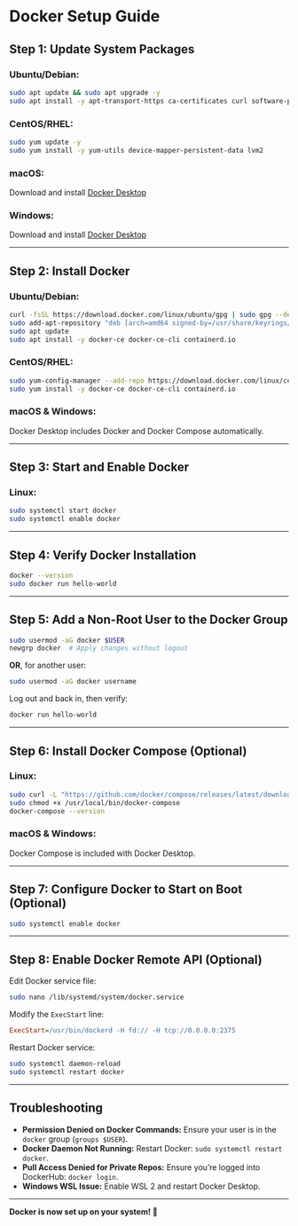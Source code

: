 # Docker Setup Guide

## Step 1: Update System Packages
### Ubuntu/Debian:
```bash
sudo apt update && sudo apt upgrade -y
sudo apt install -y apt-transport-https ca-certificates curl software-properties-common
```

### CentOS/RHEL:
```bash
sudo yum update -y
sudo yum install -y yum-utils device-mapper-persistent-data lvm2
```

### macOS:
Download and install [Docker Desktop](https://www.docker.com/products/docker-desktop)

### Windows:
Download and install [Docker Desktop](https://www.docker.com/products/docker-desktop)

---

## Step 2: Install Docker
### Ubuntu/Debian:
```bash
curl -fsSL https://download.docker.com/linux/ubuntu/gpg | sudo gpg --dearmor -o /usr/share/keyrings/docker-archive-keyring.gpg
sudo add-apt-repository "deb [arch=amd64 signed-by=/usr/share/keyrings/docker-archive-keyring.gpg] https://download.docker.com/linux/ubuntu $(lsb_release -cs) stable"
sudo apt update
sudo apt install -y docker-ce docker-ce-cli containerd.io
```

### CentOS/RHEL:
```bash
sudo yum-config-manager --add-repo https://download.docker.com/linux/centos/docker-ce.repo
sudo yum install -y docker-ce docker-ce-cli containerd.io
```

### macOS & Windows:
Docker Desktop includes Docker and Docker Compose automatically.

---

## Step 3: Start and Enable Docker
### Linux:
```bash
sudo systemctl start docker
sudo systemctl enable docker
```

---

## Step 4: Verify Docker Installation
```bash
docker --version
sudo docker run hello-world
```

---

## Step 5: Add a Non-Root User to the Docker Group
```bash
sudo usermod -aG docker $USER
newgrp docker  # Apply changes without logout
```
**OR**, for another user:
```bash
sudo usermod -aG docker username
```

Log out and back in, then verify:
```bash
docker run hello-world
```

---

## Step 6: Install Docker Compose (Optional)
### Linux:
```bash
sudo curl -L "https://github.com/docker/compose/releases/latest/download/docker-compose-$(uname -s)-$(uname -m)" -o /usr/local/bin/docker-compose
sudo chmod +x /usr/local/bin/docker-compose
docker-compose --version
```

### macOS & Windows:
Docker Compose is included with Docker Desktop.

---

## Step 7: Configure Docker to Start on Boot (Optional)
```bash
sudo systemctl enable docker
```

---

## Step 8: Enable Docker Remote API (Optional)
Edit Docker service file:
```bash
sudo nano /lib/systemd/system/docker.service
```
Modify the `ExecStart` line:
```ini
ExecStart=/usr/bin/dockerd -H fd:// -H tcp://0.0.0.0:2375
```
Restart Docker service:
```bash
sudo systemctl daemon-reload
sudo systemctl restart docker
```

---

## Troubleshooting
- **Permission Denied on Docker Commands:** Ensure your user is in the `docker` group (`groups $USER`).
- **Docker Daemon Not Running:** Restart Docker: `sudo systemctl restart docker`.
- **Pull Access Denied for Private Repos:** Ensure you’re logged into DockerHub: `docker login`.
- **Windows WSL Issue:** Enable WSL 2 and restart Docker Desktop.

---

**Docker is now set up on your system! 🚀**
